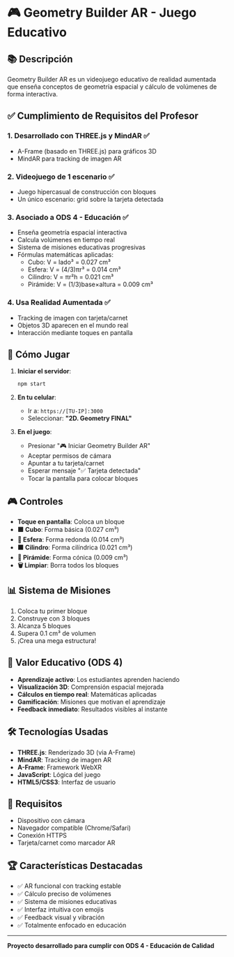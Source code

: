 # 🎮 Geometry Builder AR - Juego Educativo

## 📚 Descripción
Geometry Builder AR es un videojuego educativo de realidad aumentada que enseña conceptos de geometría espacial y cálculo de volúmenes de forma interactiva.

## ✅ Cumplimiento de Requisitos del Profesor

### 1. **Desarrollado con THREE.js y MindAR** ✅
- A-Frame (basado en THREE.js) para gráficos 3D
- MindAR para tracking de imagen AR

### 2. **Videojuego de 1 escenario** ✅
- Juego hipercasual de construcción con bloques
- Un único escenario: grid sobre la tarjeta detectada

### 3. **Asociado a ODS 4 - Educación** ✅
- Enseña geometría espacial interactiva
- Calcula volúmenes en tiempo real
- Sistema de misiones educativas progresivas
- Fórmulas matemáticas aplicadas:
  - Cubo: V = lado³ = 0.027 cm³
  - Esfera: V = (4/3)πr³ = 0.014 cm³
  - Cilindro: V = πr²h = 0.021 cm³
  - Pirámide: V = (1/3)base×altura = 0.009 cm³

### 4. **Usa Realidad Aumentada** ✅
- Tracking de imagen con tarjeta/carnet
- Objetos 3D aparecen en el mundo real
- Interacción mediante toques en pantalla

## 🎯 Cómo Jugar

1. **Iniciar el servidor**:
   ```bash
   npm start
   ```

2. **En tu celular**:
   - Ir a: `https://[TU-IP]:3000`
   - Seleccionar: **"2D. Geometry FINAL"**

3. **En el juego**:
   - Presionar "🎮 Iniciar Geometry Builder AR"
   - Aceptar permisos de cámara
   - Apuntar a tu tarjeta/carnet
   - Esperar mensaje "✅ Tarjeta detectada"
   - Tocar la pantalla para colocar bloques

## 🎮 Controles

- **Toque en pantalla**: Coloca un bloque
- **🟦 Cubo**: Forma básica (0.027 cm³)
- **🔵 Esfera**: Forma redonda (0.014 cm³)
- **🟫 Cilindro**: Forma cilíndrica (0.021 cm³)
- **🔺 Pirámide**: Forma cónica (0.009 cm³)
- **🗑️ Limpiar**: Borra todos los bloques

## 📊 Sistema de Misiones

1. Coloca tu primer bloque
2. Construye con 3 bloques
3. Alcanza 5 bloques
4. Supera 0.1 cm³ de volumen
5. ¡Crea una mega estructura!

## 🎯 Valor Educativo (ODS 4)

- **Aprendizaje activo**: Los estudiantes aprenden haciendo
- **Visualización 3D**: Comprensión espacial mejorada
- **Cálculos en tiempo real**: Matemáticas aplicadas
- **Gamificación**: Misiones que motivan el aprendizaje
- **Feedback inmediato**: Resultados visibles al instante

## 🛠️ Tecnologías Usadas

- **THREE.js**: Renderizado 3D (via A-Frame)
- **MindAR**: Tracking de imagen AR
- **A-Frame**: Framework WebXR
- **JavaScript**: Lógica del juego
- **HTML5/CSS3**: Interfaz de usuario

## 📱 Requisitos

- Dispositivo con cámara
- Navegador compatible (Chrome/Safari)
- Conexión HTTPS
- Tarjeta/carnet como marcador AR

## 🏆 Características Destacadas

- ✅ AR funcional con tracking estable
- ✅ Cálculo preciso de volúmenes
- ✅ Sistema de misiones educativas
- ✅ Interfaz intuitiva con emojis
- ✅ Feedback visual y vibración
- ✅ Totalmente enfocado en educación

---

**Proyecto desarrollado para cumplir con ODS 4 - Educación de Calidad**
